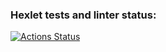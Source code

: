 ### Hexlet tests and linter status:
[![Actions Status](https://github.com/alekseifeniuk/python-project-lvl2/workflows/hexlet-check/badge.svg)](https://github.com/alekseifeniuk/python-project-lvl2/actions)